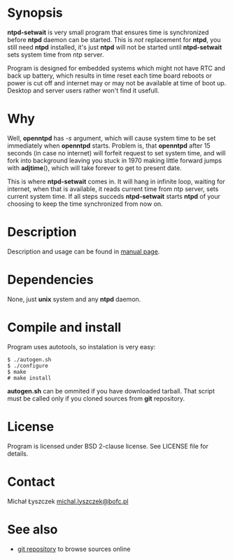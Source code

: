 [kursg-meta]: # (order: 1)

Synopsis
========

**ntpd-setwait** is very small program that ensures time is synchronized before
**ntpd** daemon can be started. This is *not* replacement for **ntpd**, you
still need **ntpd** installed, it's just **ntpd** will not be started until
**ntpd-setwait** sets system time from ntp server.

Program is designed for embedded systems which might not have RTC and back
up battery, which results in time reset each time board reboots or power is
cut off and internet may or may not be available at time of boot up. Desktop
and server users rather won't find it usefull.

Why
===

Well, **openntpd** has *-s* argument, which will cause system time to be set
immediately when **openntpd** starts. Problem is, that **openntpd** after 15
seconds (in case no internet) will forfeit request to set system time, and
will fork into background leaving you stuck in 1970 making little forward
jumps with **adjtime**(), which will take forever to get to present date.

This is where **ntpd-setwait** comes in. It will hang in infinite loop, waiting
for internet, when that is available, it reads current time from ntp server,
sets current system time. If all steps succeds **ntpd-setwait** starts **ntpd**
of your choosing to keep the time synchronized from now on.

Description
===========

Description and usage can be found in [manual page][1].

Dependencies
============

None, just **unix** system and any **ntpd** daemon.

Compile and install
===================

Program uses autotools, so instalation is very easy:

~~~{.sh}
$ ./autogen.sh
$ ./configure
$ make
# make install
~~~

**autogen.sh** can be ommited if you have downloaded tarball. That script
must be called only if you cloned sources from **git** repository.

License
=======

Program is licensed under BSD 2-clause license. See LICENSE file for details.

Contact
=======

Michał Łyszczek [michal.lyszczek@bofc.pl][2]

See also
========

* [git repository][3] to browse sources online

[1]: https://ntpd-setwait.kurwinet.pl/manuals/ntpd-setwait.1.html
[2]: mailto:michal.lyszczek@bofc.pl
[3]: https://git.kurwinet.pl/ntpd-setwait

